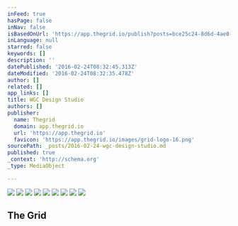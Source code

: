 ```yaml
---
inFeed: true
hasPage: false
inNav: false
isBasedOnUrl: 'https://app.thegrid.io/publish?posts=bce25c24-8d6d-4ae0-811e-c9807274baa0'
inLanguage: null
starred: false
keywords: []
description: ''
datePublished: '2016-02-24T08:32:45.313Z'
dateModified: '2016-02-24T08:32:35.478Z'
author: []
related: []
app_links: []
title: WGC Design Studio
authors: []
publisher:
  name: Thegrid
  domain: app.thegrid.io
  url: 'https://app.thegrid.io'
  favicon: 'https://app.thegrid.io/images/grid-logo-16.png'
sourcePath: _posts/2016-02-24-wgc-design-studio.md
published: true
_context: 'http://schema.org'
_type: MediaObject

---
```

![](https://the-grid-user-content.s3-us-west-2.amazonaws.com/15fc7a05-6aa9-41a3-b70a-68381a9b5726.png)
![](https://the-grid-user-content.s3-us-west-2.amazonaws.com/75066360-509a-41f3-b2d1-b9442744431c.png)
![](https://the-grid-user-content.s3-us-west-2.amazonaws.com/a69a18d0-5a6c-4cef-94ab-3866649eb78f.png)
![](https://the-grid-user-content.s3-us-west-2.amazonaws.com/6ee0bfaf-5324-45f5-a86c-5931df0a3b90.png)
![](https://the-grid-user-content.s3-us-west-2.amazonaws.com/6e4bb03d-b871-4a10-bafa-72c9c6101dac.png)
![](https://the-grid-user-content.s3-us-west-2.amazonaws.com/59a97676-3197-4353-89ca-866516ff3ceb.png)
![](https://the-grid-user-content.s3-us-west-2.amazonaws.com/363f2b6b-51bd-4bf3-bb0f-5fb52ba3b3aa.png)
![](https://the-grid-user-content.s3-us-west-2.amazonaws.com/ed636477-011b-48ac-9071-ef3e66c878c0.png)
![](https://the-grid-user-content.s3-us-west-2.amazonaws.com/9d1f8b2e-c2dd-4995-b458-f2895db22fde.png)

<article style=""><h1>The Grid</h1></article>